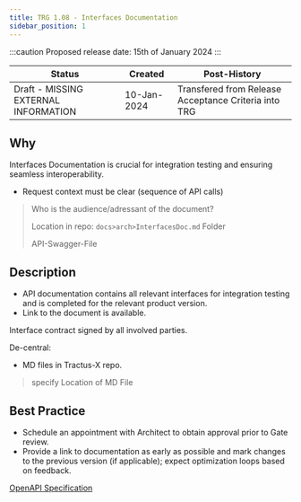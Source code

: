 ```yaml
---
title: TRG 1.08 - Interfaces Documentation
sidebar_position: 1
---
```


:::caution
Proposed release date: 15th of January 2024
:::

| Status                   | Created        | Post-History    |
|-------------------------------------------|-----------------|-------|
| Draft - MISSING EXTERNAL INFORMATION      | 10-Jan-2024     | Transfered from Release Acceptance Criteria into TRG|

## Why

Interfaces Documentation is crucial for integration testing and ensuring seamless interoperability.
- Request context must be clear (sequence of API calls)
>Who is the audience/adressant of the document?
>
> Location in repo:
>```docs>arch>InterfacesDoc.md``` Folder
>
> API-Swagger-File

## Description

- API documentation contains all relevant interfaces for integration testing and is completed for the relevant product version.
- Link to the document is available.

Interface contract signed by all involved parties.

De-central:
- MD files in Tractus-X repo.

> specify Location of MD File

## Best Practice

- Schedule an appointment with Architect to obtain approval prior to Gate review.
- Provide a link to documentation as early as possible and mark changes to the previous version (if applicable); expect optimization loops based on feedback.

[OpenAPI Specification](https://www.openapis.org/)